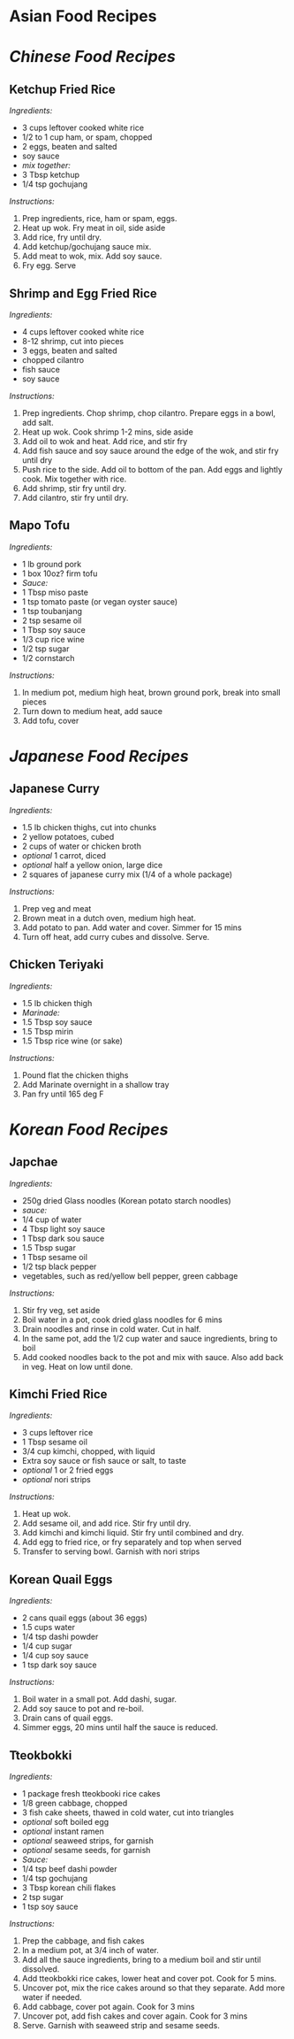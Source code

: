 # Asian Food Recipes


# *Chinese Food Recipes*

## Ketchup Fried Rice
*Ingredients:*
- 3 cups leftover cooked white rice
- 1/2 to 1 cup ham, or spam, chopped
- 2 eggs, beaten and salted
- soy sauce
- *mix together:*
- 3 Tbsp ketchup
- 1/4 tsp gochujang

*Instructions:*
1. Prep ingredients, rice, ham or spam, eggs.
2. Heat up wok.  Fry meat in oil, side aside  
3. Add rice, fry until dry.   
4. Add ketchup/gochujang sauce mix.
5. Add meat to wok, mix.  Add soy sauce.
6. Fry egg.  Serve


## Shrimp and Egg Fried Rice
*Ingredients:*
- 4 cups leftover cooked white rice
- 8-12 shrimp, cut into pieces
- 3 eggs, beaten and salted
- chopped cilantro
- fish sauce
- soy sauce

*Instructions:*
1. Prep ingredients.  Chop shrimp, chop cilantro.  Prepare eggs in a bowl, add salt.
2. Heat up wok.  Cook shrimp 1-2 mins, side aside
3. Add oil to wok and heat.  Add rice, and stir fry
4. Add fish sauce and soy sauce around the edge of the wok, and stir fry until dry
5. Push rice to the side.  Add oil to bottom of the pan.  Add eggs and lightly cook.  Mix together with rice.
6. Add shrimp, stir fry until dry.
7. Add cilantro, stir fry until dry.


## Mapo Tofu
*Ingredients:*
- 1 lb ground pork
- 1 box 10oz? firm tofu
- *Sauce:*
- 1 Tbsp miso paste
- 1 tsp tomato paste (or vegan oyster sauce)
- 1 tsp toubanjang
- 2 tsp sesame oil
- 1 Tbsp soy sauce
- 1/3 cup rice wine
- 1/2 tsp sugar
- 1/2 cornstarch

*Instructions:*
1. In medium pot, medium high heat, brown ground pork, break into small pieces  
2. Turn down to medium heat, add sauce  
3. Add tofu, cover  


# *Japanese Food Recipes*

## Japanese Curry
*Ingredients:*
- 1.5 lb chicken thighs, cut into chunks
- 2 yellow potatoes, cubed
- 2 cups of water or chicken broth
- *optional* 1 carrot, diced 
- *optional* half a yellow onion, large dice
- 2 squares of japanese curry mix (1/4 of a whole package)

*Instructions:*
1. Prep veg and meat
2. Brown meat in a dutch oven, medium high heat.
3. Add potato to pan.  Add water and cover.  Simmer for 15 mins
4. Turn off heat, add curry cubes and dissolve.  Serve.

## Chicken Teriyaki
*Ingredients:*
- 1.5 lb chicken thigh  
- *Marinade:*
- 1.5 Tbsp soy sauce
- 1.5 Tbsp mirin
- 1.5 Tbsp rice wine (or sake)

*Instructions:*
1. Pound flat the chicken thighs
2. Add Marinate overnight in a shallow tray
3. Pan fry until 165 deg F


# *Korean Food Recipes*

## Japchae
*Ingredients:*
- 250g dried Glass noodles (Korean potato starch noodles)
- *sauce:*
- 1/4 cup of water
- 4 Tbsp light soy sauce
- 1 Tbsp dark sou sauce
- 1.5 Tbsp sugar
- 1 Tbsp sesame oil
- 1/2 tsp black pepper
- vegetables, such as red/yellow bell pepper, green cabbage

*Instructions:*
1. Stir fry veg, set aside
2. Boil water in a pot, cook dried glass noodles for 6 mins
3. Drain noodles and rinse in cold water.  Cut in half.
4. In the same pot, add the 1/2 cup water and sauce ingredients, bring to boil
5. Add cooked noodles back to the pot and mix with sauce.  Also add back in veg.  Heat on low until done.


## Kimchi Fried Rice
*Ingredients:*
- 3 cups leftover rice
- 1 Tbsp sesame oil
- 3/4 cup kimchi, chopped, with liquid
- Extra soy sauce or fish sauce or salt, to taste
- *optional* 1 or 2 fried eggs 
- *optional* nori strips

*Instructions:*
1. Heat up wok.
2. Add sesame oil, and add rice.  Stir fry until dry.
3. Add kimchi and kimchi liquid.  Stir fry until combined and dry.
3. Add egg to fried rice, or fry separately and top when served
4. Transfer to serving bowl.  Garnish with nori strips


## Korean Quail Eggs
*Ingredients:*
- 2 cans quail eggs (about 36 eggs)
- 1.5 cups water
- 1/4 tsp dashi powder
- 1/4 cup sugar
- 1/4 cup soy sauce
- 1 tsp dark soy sauce

*Instructions:*
1. Boil water in a small pot.  Add dashi, sugar.  
2. Add soy sauce to pot and re-boil.
3. Drain cans of quail eggs.
4. Simmer eggs, 20 mins until half the sauce is reduced.


## Tteokbokki
*Ingredients:*
- 1 package fresh tteokbooki rice cakes
- 1/8 green cabbage, chopped
- 3 fish cake sheets, thawed in cold water, cut into triangles
- *optional* soft boiled egg
- *optional* instant ramen
- *optional* seaweed strips, for garnish
- *optional* sesame seeds, for garnish
- *Sauce:*
- 1/4 tsp beef dashi powder
- 1/4 tsp gochujang
- 3 Tbsp korean chili flakes
- 2 tsp sugar
- 1 tsp soy sauce

*Instructions:*
1. Prep the cabbage, and fish cakes
2. In a medium pot, at 3/4 inch of water.
3. Add all the sauce ingredients, bring to a medium boil and stir until dissolved.
4. Add tteokbokki rice cakes, lower heat and cover pot.  Cook for 5 mins.
5. Uncover pot, mix the rice cakes around so that they separate.  Add more water if needed.
6. Add cabbage, cover pot again.  Cook for 3 mins
7. Uncover pot, add fish cakes and cover again.  Cook for 3 mins
8. Serve.  Garnish with seaweed strip and sesame seeds.

